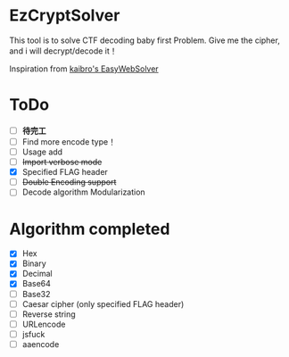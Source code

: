 # EzCryptSolver

This tool is to solve CTF decoding baby first Problem.
Give me the cipher, and i will decrypt/decode it！

Inspiration from [kaibro's EasyWebSolver](https://github.com/w181496/EasySolver)

# ToDo

- [ ] **待完工**
- [ ] Find more encode type！
- [ ] Usage add
- [ ] ~~Import verbose mode~~
- [x] Specified FLAG header
- [ ] ~~Double Encoding support~~
- [ ] Decode algorithm Modularization

# Algorithm completed

- [x] Hex
- [x] Binary
- [x] Decimal
- [x] Base64
- [ ] Base32
- [ ] Caesar cipher (only specified FLAG header)
- [ ] Reverse string
- [ ] URLencode
- [ ] jsfuck
- [ ] aaencode
